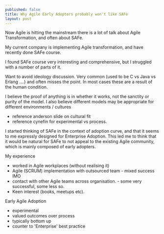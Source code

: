 ```yaml
---
published: false
title: Why Agile Early Adopters probably won't like SAFe
layout: post
---
```

Now Agile is hitting the mainstream there is a lot of talk about Agile Transformation, and often about SAFe.

My current company is implementing Agile transformation, and have recently done SAFe course.

I found SAFe course very interesting and comprehensive, but I struggled with a number of parts of it.

Want to avoid ideology discussion. Very common (used to be C vs Java vs Erlang ....) and often misses the point. In most cases these are a result of the human condition.

I believe the proof of anything is in whether it works, not the sanctity or purity of the model.
I also believe different models may be appropriate for different environments / cultures
- reference anderson slide on cultural fit
- reference cynefin for experimental vs process.

I started thinking of SAFe in the context of adoption curve, and that it seems to me expressly designed for Enterprise Adoption. This led me to think that it would be natural for SAFe to not appeal to the existing Agile community, which is mainly composed of early adopters.

My experience
- worked in Agile workplaces (without realising it)
- Agile (SCRUM) implementation with outsourced team - mixed success IMO
- contact with other Agile teams across organisation. - some very successful, some less so.
- Keen interest (books, meetups etc).

Early Agile Adoption
- experimental
- valued outcomes over process
- typically bottom up
- counter to 'Enterprise' best practice



